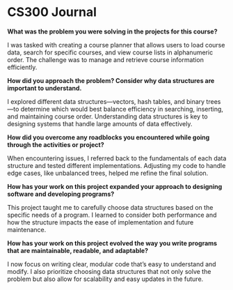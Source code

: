 # CS300 Journal

**What was the problem you were solving in the projects for this course?**

I was tasked with creating a course planner that allows users to load course data, search for specific courses, and view course lists in alphanumeric order. The challenge was to manage and retrieve course information efficiently.

**How did you approach the problem? Consider why data structures are important to understand.**

I explored different data structures—vectors, hash tables, and binary trees—to determine which would best balance efficiency in searching, inserting, and maintaining course order. Understanding data structures is key to designing systems that handle large amounts of data effectively.

**How did you overcome any roadblocks you encountered while going through the activities or project?**

When encountering issues, I referred back to the fundamentals of each data structure and tested different implementations. Adjusting my code to handle edge cases, like unbalanced trees, helped me refine the final solution.

**How has your work on this project expanded your approach to designing software and developing programs?**

This project taught me to carefully choose data structures based on the specific needs of a program. I learned to consider both performance and how the structure impacts the ease of implementation and future maintenance.

**How has your work on this project evolved the way you write programs that are maintainable, readable, and adaptable?**

I now focus on writing clear, modular code that’s easy to understand and modify. I also prioritize choosing data structures that not only solve the problem but also allow for scalability and easy updates in the future.